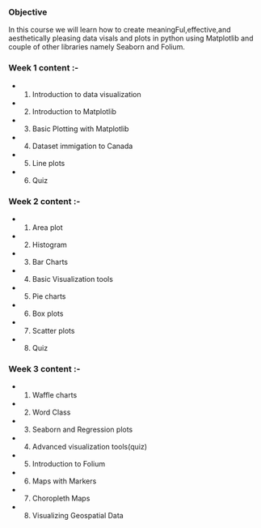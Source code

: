 ### Objective 
In this course we will learn how to create meaningFul,effective,and aesthetically pleasing data visals and plots in python using Matplotlib and couple of other libraries namely Seaborn and Folium.

### Week 1 content :-
- 1) Introduction to data visualization 
- 2) Introduction to Matplotlib 
- 3) Basic Plotting with Matplotlib
- 4) Dataset immigation to Canada 
- 5) Line plots
- 6) Quiz

### Week 2 content :-
- 1) Area plot
- 2) Histogram 
- 3) Bar Charts 
- 4) Basic Visualization tools
- 5) Pie charts
- 6) Box plots
- 7) Scatter plots
- 8) Quiz

### Week 3 content :-
- 1) Waffle charts 
- 2) Word Class 
- 3) Seaborn and Regression plots
- 4) Advanced visualization tools(quiz)
- 5) Introduction to Folium 
- 6) Maps with Markers
- 7) Choropleth Maps 
- 8) Visualizing Geospatial Data
